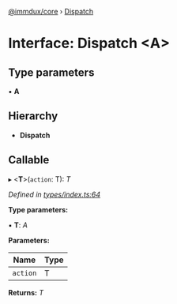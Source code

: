 [@immdux/core](../README.md) › [Dispatch](dispatch.md)

# Interface: Dispatch <**A**>

## Type parameters

▪ **A**

## Hierarchy

* **Dispatch**

## Callable

▸ <**T**>(`action`: T): *T*

*Defined in [types/index.ts:64](https://github.com/lukaswelinder/immdux/blob/1b2329f/packages/core/src/types/index.ts#L64)*

**Type parameters:**

▪ **T**: *A*

**Parameters:**

Name | Type |
------ | ------ |
`action` | T |

**Returns:** *T*
